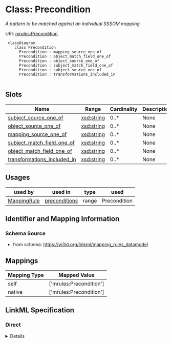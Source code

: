 # Class: Precondition
_A pattern to be matched against an individual SSSOM mapping_





URI: [mrules:Precondition](https://w3id.org/linkml/mapping_rules_datamodel/Precondition)




```{mermaid}
 classDiagram
    class Precondition
      Precondition : mapping_source_one_of
      Precondition : object_match_field_one_of
      Precondition : object_source_one_of
      Precondition : subject_match_field_one_of
      Precondition : subject_source_one_of
      Precondition : transformations_included_in
      
```




<!-- no inheritance hierarchy -->


## Slots

| Name | Range | Cardinality | Description  | Info |
| ---  | --- | --- | --- | --- |
| [subject_source_one_of](subject_source_one_of.md) | [xsd:string](http://www.w3.org/2001/XMLSchema#string) | 0..* | None  | . |
| [object_source_one_of](object_source_one_of.md) | [xsd:string](http://www.w3.org/2001/XMLSchema#string) | 0..* | None  | . |
| [mapping_source_one_of](mapping_source_one_of.md) | [xsd:string](http://www.w3.org/2001/XMLSchema#string) | 0..* | None  | . |
| [subject_match_field_one_of](subject_match_field_one_of.md) | [xsd:string](http://www.w3.org/2001/XMLSchema#string) | 0..* | None  | . |
| [object_match_field_one_of](object_match_field_one_of.md) | [xsd:string](http://www.w3.org/2001/XMLSchema#string) | 0..* | None  | . |
| [transformations_included_in](transformations_included_in.md) | [xsd:string](http://www.w3.org/2001/XMLSchema#string) | 0..* | None  | . |


## Usages


| used by | used in | type | used |
| ---  | --- | --- | --- |
| [MappingRule](MappingRule.md) | [preconditions](preconditions.md) | range | Precondition |



## Identifier and Mapping Information







### Schema Source


* from schema: https://w3id.org/linkml/mapping_rules_datamodel







## Mappings

| Mapping Type | Mapped Value |
| ---  | ---  |
| self | ['mrules:Precondition'] |
| native | ['mrules:Precondition'] |


## LinkML Specification

<!-- TODO: investigate https://stackoverflow.com/questions/37606292/how-to-create-tabbed-code-blocks-in-mkdocs-or-sphinx -->

### Direct

<details>
```yaml
name: Precondition
description: A pattern to be matched against an individual SSSOM mapping
from_schema: https://w3id.org/linkml/mapping_rules_datamodel
attributes:
  subject_source_one_of:
    name: subject_source_one_of
    from_schema: https://w3id.org/linkml/mapping_rules_datamodel
    multivalued: true
  object_source_one_of:
    name: object_source_one_of
    from_schema: https://w3id.org/linkml/mapping_rules_datamodel
    multivalued: true
  mapping_source_one_of:
    name: mapping_source_one_of
    from_schema: https://w3id.org/linkml/mapping_rules_datamodel
    multivalued: true
  subject_match_field_one_of:
    name: subject_match_field_one_of
    from_schema: https://w3id.org/linkml/mapping_rules_datamodel
    multivalued: true
  object_match_field_one_of:
    name: object_match_field_one_of
    from_schema: https://w3id.org/linkml/mapping_rules_datamodel
    multivalued: true
  transformations_included_in:
    name: transformations_included_in
    from_schema: https://w3id.org/linkml/mapping_rules_datamodel
    multivalued: true

```
</details>

### Induced

<details>
```yaml
name: Precondition
description: A pattern to be matched against an individual SSSOM mapping
from_schema: https://w3id.org/linkml/mapping_rules_datamodel
attributes:
  subject_source_one_of:
    name: subject_source_one_of
    from_schema: https://w3id.org/linkml/mapping_rules_datamodel
    multivalued: true
    alias: subject_source_one_of
    owner: Precondition
    range: string
  object_source_one_of:
    name: object_source_one_of
    from_schema: https://w3id.org/linkml/mapping_rules_datamodel
    multivalued: true
    alias: object_source_one_of
    owner: Precondition
    range: string
  mapping_source_one_of:
    name: mapping_source_one_of
    from_schema: https://w3id.org/linkml/mapping_rules_datamodel
    multivalued: true
    alias: mapping_source_one_of
    owner: Precondition
    range: string
  subject_match_field_one_of:
    name: subject_match_field_one_of
    from_schema: https://w3id.org/linkml/mapping_rules_datamodel
    multivalued: true
    alias: subject_match_field_one_of
    owner: Precondition
    range: string
  object_match_field_one_of:
    name: object_match_field_one_of
    from_schema: https://w3id.org/linkml/mapping_rules_datamodel
    multivalued: true
    alias: object_match_field_one_of
    owner: Precondition
    range: string
  transformations_included_in:
    name: transformations_included_in
    from_schema: https://w3id.org/linkml/mapping_rules_datamodel
    multivalued: true
    alias: transformations_included_in
    owner: Precondition
    range: string

```
</details>
